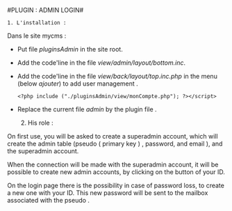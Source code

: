 #PLUGIN : ADMIN LOGIN#



	1. L'installation : 
	
Dans le site mycms :
* Put file *pluginsAdmin* in the site root.

* Add the code'line in the file *view/admin/layout/bottom.inc*.

    <script type="text/javascript" src="pluginsAdmin/ajax/deconnexion.js"></script>

* Add the code'line in the file *view/back/layout/top.inc.php* in the menu (below *ajouter*) to add user management .

    `<?php include ("./pluginsAdmin/view/monCompte.php"); ?></script>`

* Replace the current file *admin* by the plugin file .


	2. His role : 

On first use, you will be asked to create a superadmin account, which will create the admin table (pseudo ( primary key ) , password, and email ), and the superadmin account.

When the connection will be made with the superadmin account, it will be possible to create new admin accounts, by clicking on the button of your ID.

On the login page there is the possibility in case of password loss, to create a new one with your ID. This new password will be sent to the mailbox associated with the pseudo .


	
	